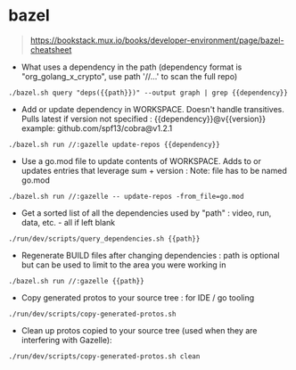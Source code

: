# bazel

> https://bookstack.mux.io/books/developer-environment/page/bazel-cheatsheet

- What uses a dependency in the path (dependency format is "org_golang_x_crypto", use path '//...' to scan the full repo)

`./bazel.sh query "deps({{path}})" --output graph | grep {{dependency}}`   

- Add or update dependency in WORKSPACE. Doesn't handle transitives. Pulls latest if version not specified : {{dependency}}@v{{version}} example: github.com/spf13/cobra\@v1\.2\.1

`./bazel.sh run //:gazelle update-repos {{dependency}}`       

- Use a go.mod file to update contents of WORKSPACE. Adds to or updates entries that leverage sum + version : Note: file has to be named go.mod

`./bazel.sh run //:gazelle -- update-repos -from_file=go.mod`
  
- Get a sorted list of all the dependencies used by "path" : video, run, data, etc. - all if left blank

`./run/dev/scripts/query_dependencies.sh {{path}}` 

- Regenerate BUILD files after changing dependencies : path is optional but can be used to limit to the area you were working in

`./bazel.sh run //:gazelle {{path}}`

- Copy generated protos to your source tree : for IDE / go tooling

`./run/dev/scripts/copy-generated-protos.sh`

- Clean up protos copied to your source tree (used when they are interfering with Gazelle):

`./run/dev/scripts/copy-generated-protos.sh clean`
